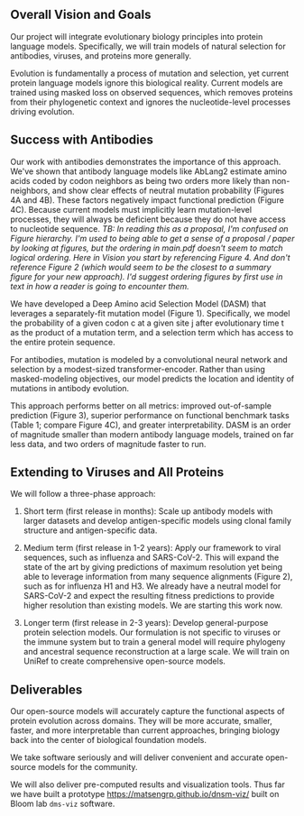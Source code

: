 ## Overall Vision and Goals

Our project will integrate evolutionary biology principles into protein language models.  Specifically, we will train models of natural selection for antibodies, viruses, and proteins more generally.

Evolution is fundamentally a process of mutation and selection, yet current protein language models ignore this biological reality.  Current models are trained using masked loss on observed sequences, which removes proteins from their phylogenetic context and ignores the nucleotide-level processes driving evolution.

## Success with Antibodies

Our work with antibodies demonstrates the importance of this approach.  We've shown that antibody language models like AbLang2 estimate amino acids coded by codon neighbors as being two orders more likely than non-neighbors, and show clear effects of neutral mutation probability (Figures 4A and 4B).  These factors negatively impact functional prediction (Figure 4C).  Because current models must implicitly learn mutation-level processes, they will always be deficient because they do not have access to nucleotide sequence.
_TB: In reading this as a proposal, I'm confused on Figure hierarchy. I'm used to being able to get a sense of a proposal / paper by looking at figures, but the ordering in main.pdf doesn't seem to match logical ordering. Here in Vision you start by referencing Figure 4. And don't reference Figure 2 (which would seem to be the closest to a summary figure for your new approach). I'd suggest ordering figures by first use in text in how a reader is going to encounter them._ 

We have developed a Deep Amino acid Selection Model (DASM) that leverages a separately-fit mutation model (Figure 1).  Specifically, we model the probability of a given codon c at a given site j after evolutionary time t as the product of a mutation term, and a selection term which has access to the entire protein sequence.

For antibodies, mutation is modeled by a convolutional neural network and selection by a modest-sized transformer-encoder.  Rather than using masked-modeling objectives, our model predicts the location and identity of mutations in antibody evolution.

This approach performs better on all metrics: improved out-of-sample prediction (Figure 3), superior performance on functional benchmark tasks (Table 1; compare Figure 4C), and greater interpretability.  DASM is an order of magnitude smaller than modern antibody language models, trained on far less data, and two orders of magnitude faster to run.

## Extending to Viruses and All Proteins

We will follow a three-phase approach:

1. Short term (first release in months): Scale up antibody models with larger datasets and develop antigen-specific models using clonal family structure and antigen-specific data.

2. Medium term (first release in 1-2 years): Apply our framework to viral sequences, such as influenza and SARS-CoV-2.  This will expand the state of the art by giving predictions of maximum resolution yet being able to leverage information from many sequence alignments (Figure 2), such as for influenza H1 and H3.  We already have a neutral model for SARS-CoV-2 and expect the resulting fitness predictions to provide higher resolution than existing models.  We are starting this work now.

3. Longer term (first release in 2-3 years): Develop general-purpose protein selection models.  Our formulation is not specific to viruses or the immune system but to train a general model will require phylogeny and ancestral sequence reconstruction at a large scale.  We will train on UniRef to create comprehensive open-source models.

## Deliverables

Our open-source models will accurately capture the functional aspects of protein evolution across domains.  They will be more accurate, smaller, faster, and more interpretable than current approaches, bringing biology back into the center of biological foundation models.

We take software seriously and will deliver convenient and accurate open-source models for the community.

We will also deliver pre-computed results and visualization tools.  Thus far we have built a prototype https://matsengrp.github.io/dnsm-viz/ built on Bloom lab `dms-viz` software.

